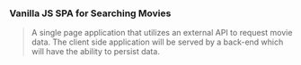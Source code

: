 ### Vanilla JS SPA for Searching Movies

> A single page application that utilizes an external API to request movie data.
The client side application will be served by a back-end which will have the ability to persist data.
